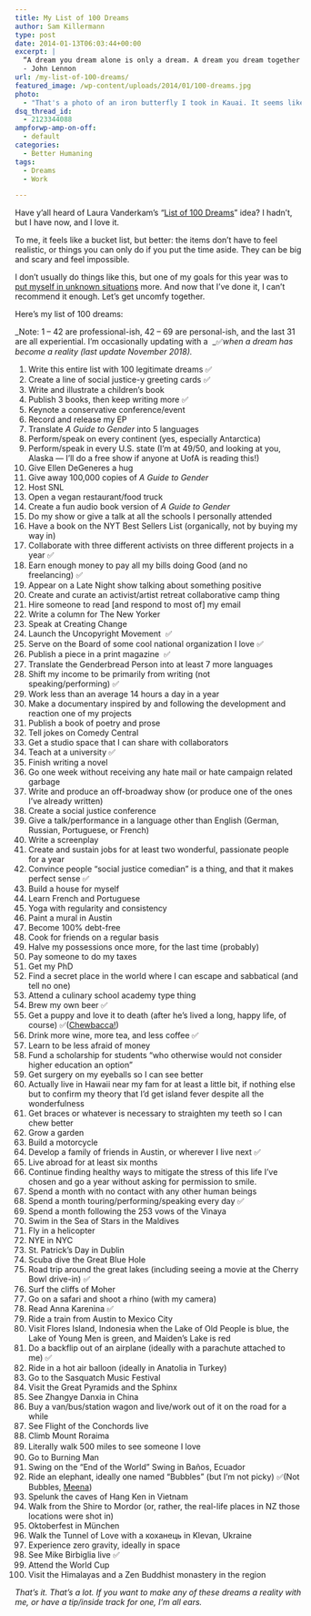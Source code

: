 ```yaml
---
title: My List of 100 Dreams
author: Sam Killermann
type: post
date: 2014-01-13T06:03:44+00:00
excerpt: |
  “A dream you dream alone is only a dream. A dream you dream together is reality.” 
  - John Lennon
url: /my-list-of-100-dreams/
featured_image: /wp-content/uploads/2014/01/100-dreams.jpg
photo:
  - "That's a photo of an iron butterfly I took in Kauai. It seems like something out of a dream, doesn't it?"
dsq_thread_id:
  - 2123344088
ampforwp-amp-on-off:
  - default
categories:
  - Better Humaning
tags:
  - Dreams
  - Work

---
```

Have y&#8217;all heard of Laura Vanderkam&#8217;s &#8220;<a rel="noopener" href="http://lauravanderkam.com/2010/10/100110-my-list-of-100-dreams/" target="_blank">List of 100 Dreams</a>&#8221; idea? I hadn&#8217;t, but I have now, and I love it. 

To me, it feels like a bucket list, but better: the items don&#8217;t have to feel realistic, or things you can only do if you put the time aside. They can be big and scary and feel impossible. 

I don&#8217;t usually do things like this, but one of my goals for this year was to <a rel="noopener" href="//new-years-resolutions-happy-world/" target="_blank">put myself in unknown situations</a> more. And now that I&#8217;ve done it, I can&#8217;t recommend it enough. Let&#8217;s get uncomfy together.

Here&#8217;s my list of 100 dreams:

_Note: 1 &#8211; 42 are professional-ish, 42 &#8211; 69 are personal-ish, and the last 31 are all experiential. I&#8217;m occasionally updating with a  _✅_when a dream has become a reality (last update November 2018)._

  1. Write this entire list with 100 legitimate dreams ✅
  2. Create a line of social justice-y greeting cards ✅
  3. Write and illustrate a children&#8217;s book
  4. Publish 3 books, then keep writing more ✅
  5. Keynote a conservative conference/event
  6. Record and release my EP
  7. Translate _A Guide to Gender_ into 5 languages
  8. Perform/speak on every continent (yes, especially Antarctica)
  9. Perform/speak in every U.S. state (I&#8217;m at 49/50, and looking at you, Alaska &#8212; I&#8217;ll do a free show if anyone at UofA is reading this!)
 10. Give Ellen DeGeneres a hug
 11. Give away 100,000 copies of _A Guide to Gender_
 12. Host SNL
 13. Open a vegan restaurant/food truck
 14. Create a fun audio book version of _A Guide to Gender_
 15. Do my show or give a talk at all the schools I personally attended
 16. Have a book on the NYT Best Sellers List (organically, not by buying my way in)
 17. Collaborate with three different activists on three different projects in a year ✅
 18. Earn enough money to pay all my bills doing Good (and no freelancing) ✅
 19. Appear on a Late Night show talking about something positive
 20. Create and curate an activist/artist retreat collaborative camp thing
 21. Hire someone to read [and respond to most of] my email
 22. Write a column for The New Yorker
 23. Speak at Creating Change
 24. Launch the Uncopyright Movement  ✅
 25. Serve on the Board of some cool national organization I love ✅
 26. Publish a piece in a print magazine  ✅
 27. Translate the Genderbread Person into at least 7 more languages
 28. Shift my income to be primarily from writing (not speaking/performing) ✅
 29. Work less than an average 14 hours a day in a year
 30. Make a documentary inspired by and following the development and reaction one of my projects
 31. Publish a book of poetry and prose
 32. Tell jokes on Comedy Central
 33. Get a studio space that I can share with collaborators
 34. Teach at a university ✅
 35. Finish writing a novel
 36. Go one week without receiving any hate mail or hate campaign related garbage
 37. Write and produce an off-broadway show (or produce one of the ones I&#8217;ve already written)
 38. Create a social justice conference
 39. Give a talk/performance in a language other than English (German, Russian, Portuguese, or French)
 40. Write a screenplay
 41. Create and sustain jobs for at least two wonderful, passionate people for a year
 42. Convince people &#8220;social justice comedian&#8221; is a thing, and that it makes perfect sense ✅
 43. Build a house for myself
 44. Learn French and Portuguese
 45. Yoga with regularity and consistency
 46. Paint a mural in Austin
 47. Become 100% debt-free
 48. Cook for friends on a regular basis
 49. Halve my possessions once more, for the last time (probably)
 50. Pay someone to do my taxes
 51. Get my PhD
 52. Find a secret place in the world where I can escape and sabbatical (and tell no one)
 53. Attend a culinary school academy type thing
 54. Brew my own beer ✅
 55. Get a puppy and love it to death (after he&#8217;s lived a long, happy life, of course) ✅([Chewbacca!][1])
 56. Drink more wine, more tea, and less coffee ✅
 57. Learn to be less afraid of money
 58. Fund a scholarship for students &#8220;who otherwise would not consider higher education an option&#8221;
 59. Get surgery on my eyeballs so I can see better
 60. Actually live in Hawaii near my fam for at least a little bit, if nothing else but to confirm my theory that I&#8217;d get island fever despite all the wonderfulness
 61. Get braces or whatever is necessary to straighten my teeth so I can chew better
 62. Grow a garden
 63. Build a motorcycle
 64. Develop a family of friends in Austin, or wherever I live next ✅
 65. Live abroad for at least six months
 66. Continue finding healthy ways to mitigate the stress of this life I&#8217;ve chosen and go a year without asking for permission to smile.
 67. Spend a month with no contact with any other human beings
 68. Spend a month touring/performing/speaking every day ✅
 69. Spend a month following the 253 vows of the Vinaya
 70. Swim in the Sea of Stars in the Maldives
 71. Fly in a helicopter
 72. NYE in NYC
 73. St. Patrick&#8217;s Day in Dublin
 74. Scuba dive the Great Blue Hole
 75. Road trip around the great lakes (including seeing a movie at the Cherry Bowl drive-in) ✅
 76. Surf the cliffs of Moher
 77. Go on a safari and shoot a rhino (with my camera)
 78. Read Anna Karenina ✅
 79. Ride a train from Austin to Mexico City
 80. Visit Flores Island, Indonesia when the Lake of Old People is blue, the Lake of Young Men is green, and Maiden&#8217;s Lake is red
 81. Do a backflip out of an airplane (ideally with a parachute attached to me) ✅
 82. Ride in a hot air balloon (ideally in Anatolia in Turkey)
 83. Go to the Sasquatch Music Festival
 84. Visit the Great Pyramids and the Sphinx
 85. See Zhangye Danxia in China
 86. Buy a van/bus/station wagon and live/work out of it on the road for a while
 87. See Flight of the Conchords live
 88. Climb Mount Roraima
 89. <span style="line-height: 1.5em;">Literally walk 500 miles to see someone I love</span>
 90. Go to Burning Man
 91. Swing on the &#8220;End of the World&#8221; Swing in Baños, Ecuador
 92. Ride an elephant, ideally one named &#8220;Bubbles&#8221; (but I&#8217;m not picky) ✅(Not Bubbles, [Meena][2])
 93. Spelunk the caves of Hang Ken in Vietnam
 94. Walk from the Shire to Mordor (or, rather, the real-life places in NZ those locations were shot in)
 95. Oktoberfest in München
 96. Walk the Tunnel of Love with a коханець in Klevan, Ukraine
 97. Experience zero gravity, ideally in space
 98. See Mike Birbiglia live ✅
 99. Attend the World Cup
100. Visit the Himalayas and a Zen Buddhist monastery in the region

_That&#8217;s it. That&#8217;s a lot. If you want to make any of these dreams a reality with me, or have a tip/inside track for one, I&#8217;m all ears._

 [1]: https://www.instagram.com/p/BkgEtu2no8W/
 [2]: https://www.instagram.com/p/6UQT31FHjX/